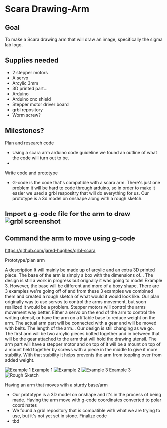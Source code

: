 # Scara Drawing-Arm

## Goal
To make a Scara drawing arm that will draw an image, specifically the sigma lab logo. 

## Supplies needed
- 2 stepper motors
- A servo 
- Arcylic 3mm
- 3D printed part...
- Arduino
- Arduino cnc shield
- Stepper motor driver board
- grbl repository
- Worm screw?

## Milestones?
Plan and research code
- Using a scara arm arduino code guideline we found an outline of what the code will turn out to be. 
- 
Write code and prototype
- G-code is the code that's compatible with a scara arm. There's just one problem it will be hard to code through arduino, so in order to make it easier we used a grbl respositry that will do everything for us. Our prototype is a 3d model on onshape along with a rough sketch.

Import a g-code file for the arm to draw![grbl screenshot](https://user-images.githubusercontent.com/71407017/149539549-78858c83-d3bb-411f-9aa4-52939c9474c7.png)
- 

Command the arm to move using g-code
- 

https://github.com/jared-hughes/grbl-scara

Prototype/plan arm

A description 
 It will mainly be made up of arcylic and an extra 3D printed piece. The base of the arm is simply a box with the dimensions of... The design is still a work in progress but orignally it was going to model Example 3. However, the base will be different and more of a boxy shape. There are 3 examples we're going off of and from these 3 examples we combined them and created a rough sketch of what would it would look like. Our plan originally was to use servos to control the arms movement, but soon realiized it would be a problem. Stepper motors will control the arms movement way better. Either a servo on the end of the arm to control the writing utensil, or have the arm on a liftable base to reduce weight on the arm. The actual arm part will be connected with a gear and will be moved with belts. The length of the arm... Our design is still changing as we go. The first arm will be two arcylic pieces bolted together and in between that will be the gear attached to the arm that will hold the drawing utensil. The arm part will have a stepper motor and on top of it will be a mount on top of a mount held together by screws with a piece in the middle to give it more stability. With that stability it helps prevents the arm from toppling over from added weight. 

 

![Example 1](https://user-images.githubusercontent.com/71407017/149539760-bfa3f358-26f1-4adc-9907-9906ecca15b4.png) Example 1
 ![Example 2](https://user-images.githubusercontent.com/71407017/149539886-1a7be6fc-a0eb-424a-a88b-248c7c801427.png)
![Example 3](https://user-images.githubusercontent.com/71407017/149539899-7c9a35a5-f28f-4c80-ae3b-012cc656271f.png) Example 3
![Rough Sketch](https://user-images.githubusercontent.com/71407017/149540030-b95e0377-2394-430b-90cd-200b2f863f92.png)


Having an arm that moves with a sturdy base/arm
- Our prototype is a 3D model on onshape and it's in the process of being made.
Having the arm move with g-code coordinates converted to polar coordinates
- We found a grbl repository that is compatible with what we are trying to use, but it's not yet set in stone.
Finalize code
- tbd






